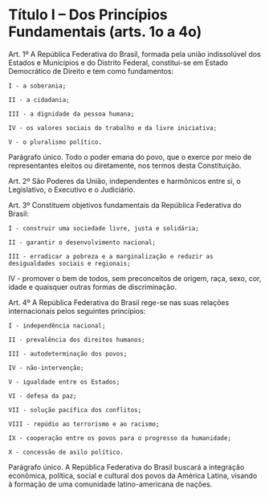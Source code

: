 # Título I – Dos Princípios Fundamentais (arts. 1o a 4o)

Art. 1º A República Federativa do Brasil, formada pela união indissolúvel dos Estados e Municípios e do Distrito Federal, constitui-se em Estado Democrático de Direito e tem como fundamentos:

	I - a soberania;

	II - a cidadania;

	III - a dignidade da pessoa humana;

	IV - os valores sociais do trabalho e da livre iniciativa;

	V - o pluralismo político.

Parágrafo único. Todo o poder emana do povo, que o exerce por meio de representantes eleitos ou diretamente, nos termos desta Constituição.

Art. 2º São Poderes da União, independentes e harmônicos entre si, o Legislativo, o Executivo e o Judiciário.

Art. 3º Constituem objetivos fundamentais da República Federativa do Brasil:

	I - construir uma sociedade livre, justa e solidária;

	II - garantir o desenvolvimento nacional;

  	III - erradicar a pobreza e a marginalização e reduzir as desigualdades sociais e regionais;

IV - promover o bem de todos, sem preconceitos de origem, raça, sexo, cor, idade e quaisquer outras formas de discriminação.

Art. 4º A República Federativa do Brasil rege-se nas suas relações internacionais pelos seguintes princípios:

	I - independência nacional;

	II - prevalência dos direitos humanos;

	III - autodeterminação dos povos;

	IV - não-intervenção;

	V - igualdade entre os Estados;

	VI - defesa da paz;

	VII - solução pacífica dos conflitos;

	VIII - repúdio ao terrorismo e ao racismo;

	IX - cooperação entre os povos para o progresso da humanidade;

	X - concessão de asilo político.

Parágrafo único. A República Federativa do Brasil buscará a integração econômica, política, social e cultural dos povos da América Latina, visando à formação de uma comunidade latino-americana de nações.